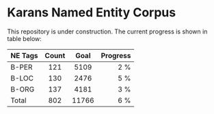 # Karans Named Entity Corpus

This repository is under construction. The current progress is shown in table below: 

| NE Tags        | Count            | Goal          | Progress      |
| ------------- |:-------------:|:-------------:| -----:|
| B-PER         | 121             | 5109    | 2 %    |
| B-LOC         | 130             | 2476    | 5 %    |
| B-ORG         | 137             | 4181    | 3 %    |
| Total         | 802            | 11766   | 6 %   |



